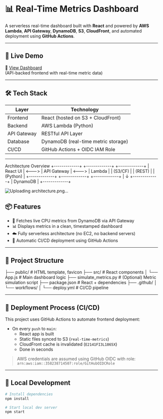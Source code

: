 # 📊 Real-Time Metrics Dashboard

A serverless real-time dashboard built with **React** and powered by **AWS Lambda**, **API Gateway**, **DynamoDB**, **S3**, **CloudFront**, and automated deployment using **GitHub Actions**.

---

## 🚀 Live Demo

🔗 [View Dashboard](https://dpf18rjfqfy56.cloudfront.net)  
(API-backed frontend with real-time metric data)

---

## 🛠️ Tech Stack

| Layer       | Technology                            |
|------------|----------------------------------------|
| Frontend    | React (hosted on S3 + CloudFront)     |
| Backend     | AWS Lambda (Python)                   |
| API Gateway | RESTful API Layer                     |
| Database    | DynamoDB (real-time metric storage)   |
| CI/CD       | GitHub Actions + OIDC IAM Role        |

---

Architecture Overview
+-------------+       +-------------+       +-------------+
|   React UI  | <---> | API Gateway | <---> |   Lambda    |
|  (S3/CF)    |       |   (REST)    |       |  (Python)   |
+-------------+       +-------------+       +-------------+
                                               |
                                               ↓
                                         +-------------+
                                         | DynamoDB    |
                                         +-------------+

 ![Uploading architecture.png…]()

                                        
## 📦 Features

- 📡 Fetches live CPU metrics from DynamoDB via API Gateway
- 📊 Displays metrics in a clean, timestamped dashboard
- ☁️ Fully serverless architecture (no EC2, no backend servers)
- 🔄 Automatic CI/CD deployment using GitHub Actions

---

## 🧱 Project Structure

├── public/ # HTML template, favicon
├── src/ # React components
│ └── App.js # Main dashboard logic
├── simulate_metrics.py # (Optional) Metric simulation script
├── package.json # React + dependencies
├── .github/
│ └── workflows/
│ └── deploy.yml # CI/CD pipeline


---

## 🚀 Deployment Process (CI/CD)

This project uses GitHub Actions to automate frontend deployment:

- On every `push` to `main`:
  - React app is built
  - Static files synced to S3 (`real-time-metrics`)
  - CloudFront cache is invalidated (`E2141FI3L1865X`)
  - Done in seconds

> AWS credentials are assumed using GitHub OIDC with role:  
> `arn:aws:iam::358238714507:role/GitHubOIDCRole`

---

## 🧪 Local Development

```bash
# Install dependencies
npm install

# Start local dev server
npm start
